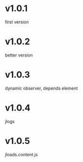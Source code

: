 # v1.0.1 
first version  
# v1.0.2 
better version  
# v1.0.3 
dynamic observer, depends element 
# v1.0.4 
jlogs 
# v1.0.5 
jloads.content.js 
